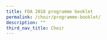 ```yaml
---
title: FOA 2018 programme booklet
permalink: /choir/programme-booklet/
description: ""
third_nav_title: Choir
---
```

